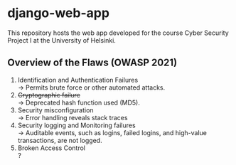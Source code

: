 # django-web-app

This repository hosts the web app developed for the course Cyber Security Project I at the University of Helsinki.

## Overview of the Flaws (OWASP 2021)

1. Identification and Authentication Failures <br/>
 -> Permits brute force or other automated attacks.
2. ~~Cryptographic failure <br/>~~
 -> Deprecated hash function used (MD5).
3. Security misconfiguration <br/>
 -> Error handling reveals stack traces
4. Security logging and Monitoring failures <br/>
 -> Auditable events, such as logins, failed logins, and high-value transactions, are not logged.
5. Broken Access Control <br/>
?
